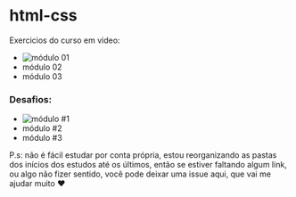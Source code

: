 # html-css
Exercicios do curso em video:
  - ![módulo 01](https://github.com/Gracielle-Sampaio/html-css/tree/main/exercicios)
  - módulo 02
  - módulo 03
### Desafios:
  - ![módulo #1](https://github.com/Gracielle-Sampaio/html-css/tree/main/desafios/modulo01)
  - módulo #2
  - módulo #3

P.s: não é fácil estudar por conta própria, estou reorganizando as pastas dos inícios dos estudos até os últimos, então se estiver faltando algum link, ou algo não fizer sentido, você pode deixar uma issue aqui, que vai me ajudar muito ❤️
